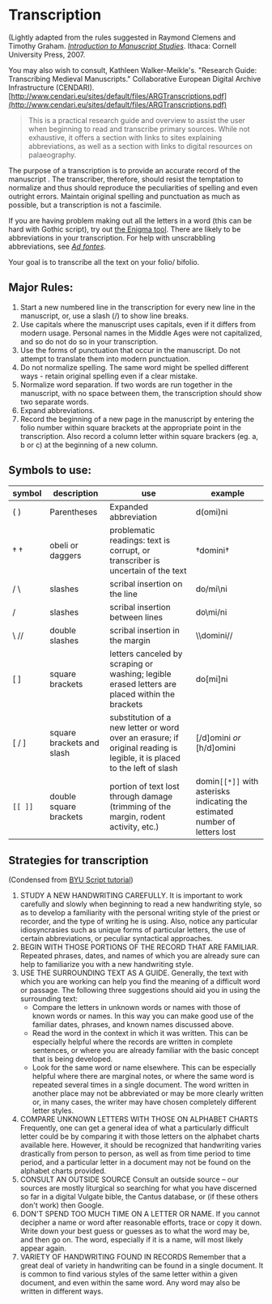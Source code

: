 # Transcription

(Lightly adapted from the rules suggested in Raymond Clemens and Timothy Graham. [_Introduction to Manuscript Studies_](http://www.cornellpress.cornell.edu/book/?GCOI=80140100177870). Ithaca: Cornell University Press, 2007.

You may also wish to consult, Kathleen Walker-Meikle's. "Research Guide: Transcribing Medieval Manuscripts." Collaborative European Digital Archive Infrastructure (CENDARI). [http://www.cendari.eu/sites/default/files/ARGTranscriptions.pdf](http://www.cendari.eu/sites/default/files/ARGTranscriptions.pdf)

> This is a practical research guide and overview to assist the user when beginning to read and transcribe primary sources. While not exhaustive, it offers a section with links to sites explaining abbreviations, as well as a section with links to digital resources on palaeography.

The purpose of a transcription is to provide an accurate record of the manuscript . The transcriber, therefore, should resist the temptation to normalize and thus should reproduce the peculiarities of spelling and even outright errors. Maintain original spelling and punctuation as much as possible, but a transcription is not a fascimile.

If you are having problem making out all the letters in a word (this can be hard with Gothic script), try out [the Enigma tool](http://enigma.huma-num.fr). There are likely to be abbreviations in your transcription. For help with unscrabbling abbreviations, see [_Ad fontes_](https://www.adfontes.uzh.ch/en/ressourcen/abkuerzungen/cappelli-online).&#x20;

Your goal is to transcribe all the text on your folio/ bifolio.&#x20;

## Major Rules:

1. Start a new numbered line in the transcription for every new line in the manuscript, or, use a slash (/) to show line breaks.&#x20;
2. Use capitals where the manuscript uses capitals, even if it differs from modern usage. Personal names in the Middle Ages were not capitalized, and so do not do so in your transcription.&#x20;
3. Use the forms of punctuation that occur in the manuscript. Do not attempt to translate them into modern punctuation.&#x20;
4. Do not normalize spelling. The same word might be spelled different ways - retain original spelling even if a clear mistake.&#x20;
5. Normalize word separation. If two words are run together in the manuscript, with no space between them, the transcription should show two separate words.
6. Expand abbreviations.&#x20;
7. Record the beginning of a new page in the manuscript by entering the folio number within square brackets at the appropriate point in the transcription. Also record a column letter within square brackers (eg. a, b or c) at the beginning of a new column.&#x20;

## Symbols to use:

| **symbol** | **description**           | **use**                                                                                                                 | **example**                                                                 |
| ---------- | ------------------------- | ----------------------------------------------------------------------------------------------------------------------- | --------------------------------------------------------------------------- |
| ( )        | Parentheses               | Expanded abbreviation                                                                                                   | d(omi)ni                                                                    |
| † †        | obeli or daggers          | problematic readings: text is corrupt, or transcriber is uncertain of the text                                          | †domini†                                                                    |
| / \\       | slashes                   | scribal insertion on the line                                                                                           | do/mi\ni                                                                    |
|  /         | slashes                   | scribal insertion between lines                                                                                         | do\mi/ni                                                                    |
| \ //       | double slashes            | scribal insertion in the margin                                                                                         | \\\domini//                                                                 |
| \[ ]       | square brackets           | letters canceled by scraping or washing; legible erased letters are placed within the brackets                          | do\[mi]ni                                                                   |
| \[ / ]     | square brackets and slash | substitution of a new letter or word over an erasure; if original reading is legible, it is placed to the left of slash | \[/d]omini _or_ \[h/d]omini                                                 |
| `[[ ]]`    | double square brackets    | portion of text lost through damage (trimming of the margin, rodent activity, etc.)                                     | domin`[[*]]` with asterisks indicating the estimated number of letters lost |

## Strategies for transcription&#x20;

(Condensed from [BYU Script tutorial](https://script.byu.edu/Pages/Spanish/en/basics.aspx))

1. STUDY A NEW HANDWRITING CAREFULLY. It is important to work carefully and slowly when beginning to read a new handwriting style, so as to develop a familiarity with the personal writing style of the priest or recorder, and the type of writing he is using. Also, notice any particular idiosyncrasies such as unique forms of particular letters, the use of certain abbreviations, or peculiar syntactical approaches.
2. BEGIN WITH THOSE PORTIONS OF THE RECORD THAT ARE FAMILIAR.  Repeated phrases, dates, and names of which you are already sure can help to familiarize you with a new handwriting style.&#x20;
3. USE THE SURROUNDING TEXT AS A GUIDE. Generally, the text with which you are working can help you find the meaning of a difficult word or passage. The following three suggestions should aid you in using the surrounding text:
   * Compare the letters in unknown words or names with those of known words or names. In this way you can make good use of the familiar dates, phrases, and known names discussed above.
   * Read the word in the context in which it was written. This can be especially helpful where the records are written in complete sentences, or where you are already familiar with the basic concept that is being developed.
   * Look for the same word or name elsewhere. This can be especially helpful where there are marginal notes, or where the same word is repeated several times in a single document. The word written in another place may not be abbreviated or may be more clearly written or, in many cases, the writer may have chosen completely different letter styles.
4. COMPARE UNKNOWN LETTERS WITH THOSE ON ALPHABET CHARTS Frequently, one can get a general idea of what a particularly difficult letter could be by comparing it with those letters on the alphabet charts available here. However, it should be recognized that handwriting varies drastically from person to person, as well as from time period to time period, and a particular letter in a document may not be found on the alphabet charts provided.
5. CONSULT AN OUTSIDE SOURCE Consult an outside source – our sources are mostly liturgical so searching for what you have discerned so far in a digital Vulgate bible, the Cantus database, or (if these others don't work) then Google.&#x20;
6. DON'T SPEND TOO MUCH TIME ON A LETTER OR NAME. If you cannot decipher a name or word after reasonable efforts, trace or copy it down. Write down your best guess or guesses as to what the word may be, and then go on. The word, especially if it is a name, will most likely appear again.
7. VARIETY OF HANDWRITING FOUND IN RECORDS Remember that a great deal of variety in handwriting can be found in a single document. It is common to find various styles of the same letter within a given document, and even within the same word. Any word may also be written in different ways.
